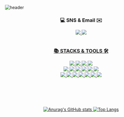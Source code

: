 ![header](https://capsule-render.vercel.app/api?type=waving&color=timeGradient&text=JeongHyeon's%20GitHub%20&animation=twinkling&fontSize=35&fontAlignY=30&fontAlign=50&height=250)

<h3 align="center">💻 SNS & Email ✉️</h3>
<p align="center">
 <a href="https://velog.io/@zzzang_hyeon"><img src="https://img.shields.io/badge/velog-20C997?style=plastic&logo=velog&logoColor=white">
 <a href="mailto:dkemfdk4@gmail.com"><img src="https://img.shields.io/badge/Gmail-EA4335?style=plastic&logo=gmail&logoColor=white">
  <br>
<br> 
<div align=center><h3>📚 STACKS & TOOLS 🛠</h3></div>

<div align=center> 
  <img src="https://img.shields.io/badge/java-007396?style=plastic&logo=java&logoColor=white">
  
  
  <img src="https://img.shields.io/badge/html5-E34F26?style=plastic&logo=html5&logoColor=white"> 
  <img src="https://img.shields.io/badge/css-1572B6?style=plastic&logo=css3&logoColor=white"> 
  <img src="https://img.shields.io/badge/javascript-F7DF1E?style=plastic&logo=javascript&logoColor=black"> 
  <br>
  
  <img src="https://img.shields.io/badge/oracle-F80000?style=plastic&logo=oracle&logoColor=white"> 
    <img src="https://img.shields.io/badge/Gradle-02303A?style=plastic&logo=Gradle&logoColor=white"> 

  <img src="https://img.shields.io/badge/react-61DAFB?style=plastic&logo=react&logoColor=black"> 
  <img src="https://img.shields.io/badge/Thymeleaf-005F0F?style=plastic&logo=Thymeleaf&logoColor=white"> 

  <img src="https://img.shields.io/badge/spring-6DB33F?style=plastic&logo=spring&logoColor=white"> 
  
  <img src="https://img.shields.io/badge/bootstrap-7952B3?style=plastic&logo=bootstrap&logoColor=white">
<br>
  <img src="https://img.shields.io/badge/amazonaws-232F3E?style=plastic&logo=amazonwebservices&logoColor=white"> 
  <img src="https://img.shields.io/badge/apache tomcat-F8DC75?style=plastic&logo=apachetomcat&logoColor=white">
  
  <img src="https://img.shields.io/badge/github-181717?style=plastic&logo=github&logoColor=white">
  <img src="https://img.shields.io/badge/git-F05032?style=plastic&logo=git&logoColor=white">
  <img src="https://img.shields.io/badge/intellijidea-000000?style=plastic&logo=intellijidea&logoColor=white"> 
  <img src="https://img.shields.io/badge/Jenkins-D24939?style=plastic&logo=Jenkins&logoColor=white"> 
  <img src="https://img.shields.io/badge/Docker-2496ED?style=plastic&logo=Docker&logoColor=white"> 


  <br><br>
</div>
<br><br>
<div align="center">
  <img src="https://github-readme-stats.vercel.app/api?username=KIMJEONGHYEON1016&show_icons=true&theme=radical" alt="Anurag's GitHub stats" />
  <img src="https://github-readme-stats.vercel.app/api/top-langs/?username=KIMJEONGHYEON1016&layout=compact&theme=radical" alt="Top Langs" />
</div>

